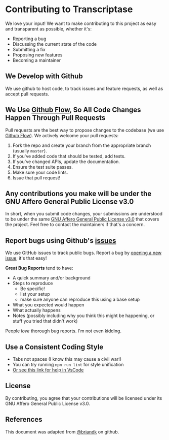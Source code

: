 # Contributing to Transcriptase
We love your input! We want to make contributing to this project as easy and transparent as possible, whether it's:

- Reporting a bug
- Discussing the current state of the code
- Submitting a fix
- Proposing new features
- Becoming a maintainer

## We Develop with Github
We use github to host code, to track issues and feature requests, as well as accept pull requests.

## We Use [Github Flow](https://guides.github.com/introduction/flow/index.html), So All Code Changes Happen Through Pull Requests
Pull requests are the best way to propose changes to the codebase (we use [Github Flow](https://guides.github.com/introduction/flow/index.html)). We actively welcome your pull requests:

1. Fork the repo and create your branch from the appropriate branch (usually `master`).
2. If you've added code that should be tested, add tests.
3. If you've changed APIs, update the documentation.
4. Ensure the test suite passes.
5. Make sure your code lints.
6. Issue that pull request!

## Any contributions you make will be under the GNU Affero General Public License v3.0
In short, when you submit code changes, your submissions are understood to be under the same [GNU Affero General Public License v3.0](https://choosealicense.com/licenses/gpl-3.0/) that covers the project. Feel free to contact the maintainers if that's a concern.

## Report bugs using Github's [issues](https://github.com/briandk/transcriptase-atom/issues)
We use GitHub issues to track public bugs. Report a bug by [opening a new issue](); it's that easy!


**Great Bug Reports** tend to have:

- A quick summary and/or background
- Steps to reproduce
  - Be specific!
  - list your setup
  - make sure anyone can reproduce this using a base setup
- What you expected would happen
- What actually happens
- Notes (possibly including why you think this might be happening, or stuff you tried that didn't work)

People *love* thorough bug reports. I'm not even kidding.

## Use a Consistent Coding Style

* Tabs not spaces (I know this may cause a civil war!)
* You can try running `npm run lint` for style unification
* [Or see this link for help in VsCode](https://stackoverflow.com/questions/33974681/how-can-i-convert-tabs-to-spaces-and-vice-versa-in-an-existing-file)

## License
By contributing, you agree that your contributions will be licensed under its GNU Affero General Public License v3.0.

## References
This document was adapted from [@briandk](https://gist.github.com/briandk/3d2e8b3ec8daf5a27a62) on github.